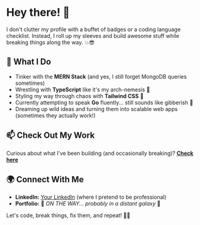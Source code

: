 # Hey there! 👋

I don't clutter my profile with a buffet of badges or a coding language checklist. Instead, I roll up my sleeves and build awesome stuff while breaking things along the way. 💥😎

## 🚀 What I Do
- Tinker with the **MERN Stack** (and yes, I still forget MongoDB queries sometimes)
- Wrestling with **TypeScript** like it's my arch-nemesis 🥋
- Styling my way through chaos with **Tailwind CSS** 🎨
- Currently attempting to speak **Go** fluently... still sounds like gibberish 🐹
- Dreaming up wild ideas and turning them into scalable web apps (sometimes they actually work!)

## 📫 Check Out My Work
Curious about what I've been building (and occasionally breaking)? **[Check here](https://github.com/Hello-Ship-Code)**

## 🌍 Connect With Me
- **LinkedIn:** [Your LinkedIn](#) (where I pretend to be professional)
- **Portfolio:** 🚧 *ON THE WAY... probably in a distant galaxy* 🚧

Let's code, break things, fix them, and repeat! 🔄🔥
